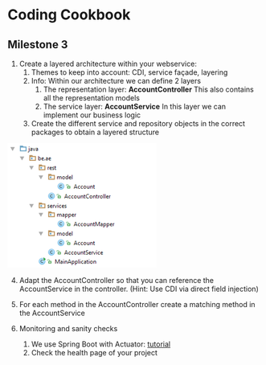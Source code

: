 # Coding Cookbook
## Milestone 3

1. Create a layered architecture within your webservice:
   1. Themes to keep into account: CDI, service façade, layering
   2. Info: Within our architecture we can define 2 layers
      1. The representation layer: **AccountController**
         This also contains all the representation models
      2. The service layer: **AccountService**
         In this layer we can implement our business logic
   3. Create the different service and repository objects in the correct packages to obtain a layered structure

![Image 5](img5.png "Image 5")


   4. Adapt the AccountController so that you can reference the AccountService in the controller. (Hint: Use CDI via direct field injection)
   5. For each method in the AccountController create a matching method in the AccountService

2. Monitoring and sanity checks
   1. We use Spring Boot with Actuator: [tutorial](http://docs.spring.io/spring-boot/docs/1.2.5.RELEASE/reference/htmlsingle/#production-ready)
   2. Check the health page of your project
